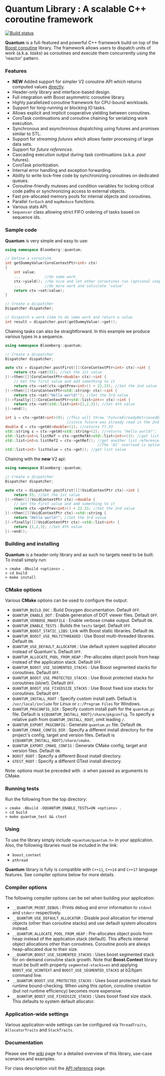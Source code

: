# Quantum Library : A scalable C++ coroutine framework
[![Build status](https://travis-ci.com/bloomberg/quantum.svg?branch=master)](https://travis-ci.org/bloomberg/quantum) 

**Quantum** is a full-featured and powerful C++ framework build on top of the [Boost coroutine](https://www.boost.org/doc/libs/1_65_0/libs/coroutine2/doc/html/index.html) library. The framework allows users to dispatch units of work (a.k.a. _tasks_) as coroutines and execute them concurrently using the 'reactor' pattern.

### Features

* **NEW** Added support for simpler V2 coroutine API which returns computed values [directly](https://github.com/bloomberg/quantum/wiki/4.-Quick-reference-guide).
* Header-only library and interface-based design.
* Full integration with Boost asymmetric coroutine library.
* Highly parallelized coroutine framework for CPU-bound workloads.
* Support for long-running or blocking IO tasks.
* Allows explicit and implicit cooperative yielding between coroutines.
* CoroTask continuations and coroutine chaining for serializing work execution.
* Synchronous and asynchronous dispatching using futures and promises similar to STL.
* Support for _streaming futures_ which allows faster processing of large data sets.
* Support for _future references_.
* Cascading execution output during task continuations (a.k.a. _past_ futures).
* CoroTask prioritization.
* Internal error handling and exception forwarding.
* Ability to write lock-free code by synchronizing coroutines on dedicated queues.
* Coroutine-friendly mutexes and condition variables for locking critical code paths or synchronizing access to external objects.
* Fast pre-allocated memory pools for internal objects and coroutines.
* Parallel `forEach` and `mapReduce` functions.
* Various stats API.
* `Sequencer` class allowing strict FIFO ordering of tasks based on sequence ids.

### Sample code
**Quantum** is very simple and easy to use:
```c++
using namespace Bloomberg::quantum;

// Define a coroutine
int getDummyValue(CoroContextPtr<int> ctx)
{
    int value;
    ...           //do some work
    ctx->yield(); //be nice and let other coroutines run (optional cooperation)
    ...           //do more work and calculate 'value'
    return ctx->set(value);
}

// Create a dispatcher
Dispatcher dispatcher;

// Dispatch a work item to do some work and return a value
int result = dispatcher.post(getDummyValue)->get();
```

Chaining tasks can also be straightforward. In this example we produce various types in a sequence.
```c++
using namespace Bloomberg::quantum;

// Create a dispatcher
Dispatcher dispatcher;

auto ctx = dispatcher.postFirst([](CoroContextPtr<int> ctx)->int {
    return ctx->set(55); //Set the 1st value
})->then([](CoroContextPtr<double> ctx)->int {
    // Get the first value and add something to it
    return ctx->set(ctx->getPrev<int>() + 22.33); //Set the 2nd value
})->then([](CoroContextPtr<std::string> ctx)->int {
    return ctx->set("Hello world!"); //Set the 3rd value
})->finally([](CoroContextPtr<std::list<int>> ctx)->int {
    return ctx->set(std::list<int>{1,2,3}); //Set 4th value
})->end();

int i = ctx->getAt<int>(0); //This will throw 'FutureAlreadyRetrievedException'
                            //since future was already read in the 2nd coroutine
double d = ctx->getAt<double>(1); //returns 77.33
std::string s = ctx->getAt<std::string>(2); //returns "Hello world!";
std::list<int>& listRef = ctx->getRefAt<std::list<int>>(3); //get list reference
std::list<int>& listRef2 = ctx->getRef(); //get another list reference.
                                          //The 'At' overload is optional for last chain future
std::list<int> listValue = ctx->get(); //get list value
```
Chaining with the **new** V2 api:
```c++
using namespace Bloomberg::quantum;

// Create a dispatcher
Dispatcher dispatcher;

auto ctx = dispatcher.postFirst([](VoidContextPtr ctx)->int {
    return 55; //Set the 1st value
})->then([](VoidContextPtr ctx)->double {
    // Get the first value and add something to it
    return ctx->getPrev<int>() + 22.33; //Set the 2nd value
})->then([](VoidContextPtr ctx)->std::string {
    return "Hello world!"; //Set the 3rd value
})->finally([](VoidContextPtr ctx)->std::list<int> {
    return {1,2,3}; //Set 4th value
})->end();
```

### Building and installing
**Quantum** is a header-only library and as such no targets need to be built. To install simply run:
```shell
> cmake -Bbuild <options> .
> cd build
> make install
```

### CMake options
Various **CMake** options can be used to configure the output:
* `QUANTUM_BUILD_DOC`        : Build Doxygen documentation. Default `OFF`.
* `QUANTUM_ENABLE_DOT`       : Enable generation of DOT viewer files. Default `OFF`.
* `QUANTUM_VERBOSE_MAKEFILE` : Enable verbose cmake output. Default `ON`.
* `QUANTUM_ENABLE_TESTS`     : Builds the `tests` target. Default `OFF`.
* `QUANTUM_BOOST_STATIC_LIBS`: Link with Boost static libraries. Default `ON`.
* `QUANTUM_BOOST_USE_MULTITHREADED` : Use Boost multi-threaded libraries. Default `ON`.
* `QUANTUM_USE_DEFAULT_ALLOCATOR` : Use default system supplied allocator instead of Quantum's. Default `OFF`.
* `QUANTUM_ALLOCATE_POOL_FROM_HEAP` : Pre-allocates object pools from heap instead of the application stack. Default `OFF`.
* `QUANTUM_BOOST_USE_SEGMENTED_STACKS` : Use Boost segmented stacks for coroutines. Default `OFF`.
* `QUANTUM_BOOST_USE_PROTECTED_STACKS` : Use Boost protected stacks for coroutines (slow!). Default `OFF`.
* `QUANTUM_BOOST_USE_FIXEDSIZE_STACKS` : Use Boost fixed size stacks for coroutines. Default `OFF`.
* `QUANTUM_INSTALL_ROOT`     : Specify custom install path.
                               Default is `/usr/local/include` for Linux or `c:/Program Files` for Windows.
* `QUANTUM_PKGCONFIG_DIR`    : Specify custom install path for the `quantum.pc` file. Default is `${QUANTUM_INSTALL_ROOT}/share/pkgconfig`.
                               To specify a relative path from `QUANTUM_INSTALL_ROOT`, omit leading `/`. 
* `QUANTUM_EXPORT_PKGCONFIG` : Generate `quantum.pc` file. Default `ON`.
* `QUANTUM_CMAKE_CONFIG_DIR` : Specify a different install directory for the project's config, target and version files. Default is `${QUANTUM_INSTALL_ROOT}/share/cmake`.
* `QUANTUM_EXPORT_CMAKE_CONFIG` : Generate CMake config, target and version files. Default `ON`.
* `BOOST_ROOT`               : Specify a different Boost install directory.
* `GTEST_ROOT`               : Specify a different GTest install directory.

Note: options must be preceded with `-D` when passed as arguments to CMake.

### Running tests
Run the following from the top directory:
```shell
> cmake -Bbuild -DQUANTUM_ENABLE_TESTS=ON <options> .
> cd build
> make quantum_test && ctest
```

### Using
To use the library simply include `<quantum/quantum.h>` in your application. Also, the following libraries must be included in the link:
* `boost_context`
* `pthread`

**Quantum** library is fully is compatible with `C++11`, `C++14` and `C++17` language features. See compiler options below for more details.

### Compiler options
The following compiler options can be set when building your application:
* `__QUANTUM_PRINT_DEBUG` : Prints debug and error information to `stdout` and `stderr` respectively.
* `__QUANTUM_USE_DEFAULT_ALLOCATOR` : Disable pool allocation for internal objects (other than coroutine stacks) and
use default system allocators instead.
* `__QUANTUM_ALLOCATE_POOL_FROM_HEAP` : Pre-allocates object pools from heap instead of the application stack (default).
This affects internal object allocations other than coroutines. Coroutine pools are always heap-allocated due to their size.
* `__QUANTUM_BOOST_USE_SEGMENTED_STACKS` : Uses boost segmented stack for on-demand coroutine stack growth. Note that
**Boost.Context** library must be built with property `segmented-stacks=on` and applying `BOOST_USE_UCONTEXT` and
`BOOST_USE_SEGMENTED_STACKS` at b2/bjam command line.
* `__QUANTUM_BOOST_USE_PROTECTED_STACKS` : Uses boost protected stack for runtime bound-checking. When using this option,
coroutine creation (but not runtime efficiency) becomes more expensive.
* `__QUANTUM_BOOST_USE_FIXEDSIZE_STACKS` : Uses boost fixed size stack. This defaults to system default allocator.
                                        
### Application-wide settings
Various application-wide settings can be configured via `ThreadTraits`, `AllocatorTraits` and `StackTraits`.

### Documentation
Please see the [wiki](https://github.com/bloomberg/quantum/wiki) page for a detailed overview of this library, use-case scenarios and examples.

For class description visit the [API reference](https://bloomberg.github.io/quantum) page.
